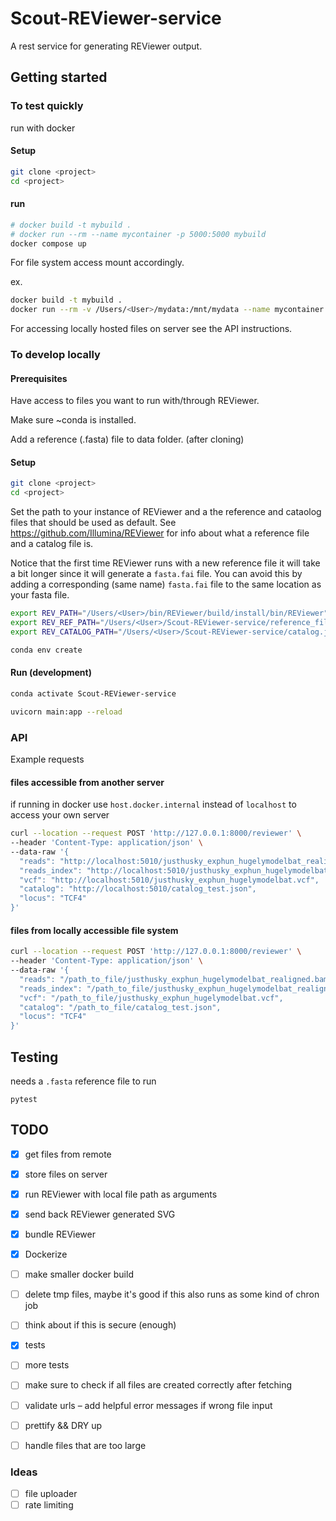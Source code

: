 # Scout-REViewer-service

A rest service for generating REViewer output.

## Getting started

### To test quickly

run with docker

#### Setup

``` bash
git clone <project>
cd <project>
```

#### run

``` bash
# docker build -t mybuild .
# docker run --rm --name mycontainer -p 5000:5000 mybuild
docker compose up
```

For file system access mount accordingly.

ex.

``` bash
docker build -t mybuild .
docker run --rm -v /Users/<User>/mydata:/mnt/mydata --name mycontainer -p 5000:5000 mybuild
```

For accessing locally hosted files on server see the API instructions.

### To develop locally

#### Prerequisites

Have access to files you want to run with/through REViewer.

Make sure ~conda is installed.

Add a reference (.fasta) file to data folder. (after cloning)

#### Setup

``` bash
git clone <project>
cd <project>
```

Set the path to your instance of REViewer and a the reference and cataolog
files that should be used as default. See https://github.com/Illumina/REViewer
for info about what a reference file and a catalog file is.

Notice that the first time REViewer runs with a new reference file it will take
a bit longer since it will generate a `fasta.fai` file. You can avoid this by
adding a corresponding (same name) `fasta.fai` file to the same location as your
fasta file.

``` bash
export REV_PATH="/Users/<User>/bin/REViewer/build/install/bin/REViewer"
export REV_REF_PATH="/Users/<User>/Scout-REViewer-service/reference_file_name.fasta"
export REV_CATALOG_PATH="/Users/<User>/Scout-REViewer-service/catalog.json"
```

``` bash
conda env create
```

#### Run (development)

``` bash
conda activate Scout-REViewer-service
```

``` bash
uvicorn main:app --reload
```

### API

Example requests

#### files accessible from another server

if running in docker use `host.docker.internal` instead of `localhost` to
access your own server

``` bash
curl --location --request POST 'http://127.0.0.1:8000/reviewer' \
--header 'Content-Type: application/json' \
--data-raw '{
  "reads": "http://localhost:5010/justhusky_exphun_hugelymodelbat_realigned.bam",
  "reads_index": "http://localhost:5010/justhusky_exphun_hugelymodelbat_realigned.bam.bai",
  "vcf": "http://localhost:5010/justhusky_exphun_hugelymodelbat.vcf",
  "catalog": "http://localhost:5010/catalog_test.json",
  "locus": "TCF4"
}'
```

#### files from locally accessible file system

``` bash
curl --location --request POST 'http://127.0.0.1:8000/reviewer' \
--header 'Content-Type: application/json' \
--data-raw '{
  "reads": "/path_to_file/justhusky_exphun_hugelymodelbat_realigned.bam",
  "reads_index": "/path_to_file/justhusky_exphun_hugelymodelbat_realigned.bam.bai",
  "vcf": "/path_to_file/justhusky_exphun_hugelymodelbat.vcf",
  "catalog": "/path_to_file/catalog_test.json",
  "locus": "TCF4"
}'
```

## Testing

needs a `.fasta` reference file to run

```
pytest
```

## TODO

- [x] get files from remote
- [x] store files on server
- [x] run REViewer with local file path as arguments
- [x] send back REViewer generated SVG
- [x] bundle REViewer
- [X] Dockerize
- [ ] make smaller docker build
- [ ] delete tmp files, maybe it's good if this also runs as some kind of chron job
- [ ] think about if this is secure (enough)
- [x] tests
- [ ] more tests
- [ ] make sure to check if all files are created correctly after fetching
- [ ] validate urls – add helpful error messages if wrong file input
- [ ] prettify && DRY up
- [ ] handle files that are too large


### Ideas

- [ ] file uploader
- [ ] rate limiting
